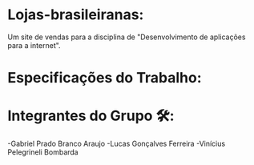 # Lojas-brasileiranas:
Um site de vendas para a disciplina de "Desenvolvimento de aplicações para a internet".


# Especificações do Trabalho:



# Integrantes do Grupo 🛠️:
-Gabriel Prado Branco Araujo
-Lucas Gonçalves Ferreira
-Vinícius Pelegrineli Bombarda
